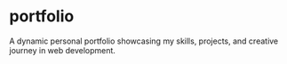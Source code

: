 # portfolio
A dynamic personal portfolio showcasing my skills, projects, and creative journey in web development.
